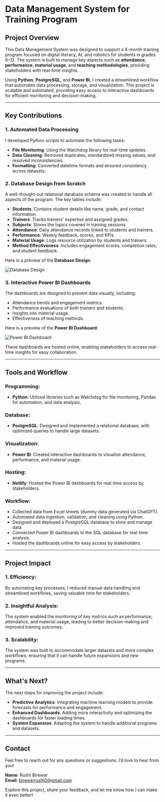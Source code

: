 # Data Management System for Training Program

## Project Overview

This Data Management System was designed to support a 4-month training program focused on digital literacy, AI, and robotics for students in grades 6–12. The system is built to manage key aspects such as **attendance**, **performance**, **material usage**, and **teaching methodologies**, providing stakeholders with real-time insights.

Using **Python**, **PostgreSQL**, and **Power BI**, I created a streamlined workflow that automates data processing, storage, and visualization. This project is scalable and automated, providing easy access to interactive dashboards for efficient monitoring and decision-making.

---

## Key Contributions

### 1. **Automated Data Processing**
I developed Python scripts to automate the following tasks:
- **File Monitoring**: Using the Watchdog library for real-time updates.
- **Data Cleaning**: Removed duplicates, standardized missing values, and resolved inconsistencies.
- **Formatting**: Converted datetime formats and ensured consistency across datasets.

### 2. **Database Design from Scratch**
A well-thought-out relational database schema was created to handle all aspects of the program. The key tables include:
- **Students**: Contains student details like name, grade, and contact information.
- **Trainers**: Tracks trainers' expertise and assigned grades.
- **Subjects**: Stores the topics covered in training sessions.
- **Attendance**: Daily attendance records linked to students and trainers.
- **Performance**: Weekly feedback, scores, and KPIs.
- **Material Usage**: Logs resource utilization by students and trainers.
- **Method Effectiveness**: Includes engagement scores, completion rates, and student feedback.

Here is a preview of the **Database Design**:

![Database Design](img/database_design.png)

### 3. **Interactive Power BI Dashboards**
The dashboards are designed to present data visually, including:
- Attendance trends and engagement metrics.
- Performance evaluations of both trainers and students.
- Insights into material usage.
- Effectiveness of teaching methods.

Here is a preview of the **Power BI Dashboard**:

![Power BI Dashboard](img/dashboard.png)

These dashboards are hosted online, enabling stakeholders to access real-time insights for easy collaboration.

---

## Tools and Workflow

### Programming:
- **Python**: Utilized libraries such as Watchdog for file monitoring, Pandas for automation, and data analysis.
  
### Database:
- **PostgreSQL**: Designed and implemented a relational database, with optimized queries to handle large datasets.

### Visualization:
- **Power BI**: Created interactive dashboards to visualize attendance, performance, and material usage.

### Hosting:
- **Netlify**: Hosted the Power BI dashboards for real-time access by stakeholders.

### Workflow:
- Collected data from Excel sheets (dummy data generated via ChatGPT).
- Automated data ingestion, validation, and cleaning using Python.
- Designed and deployed a PostgreSQL database to store and manage data.
- Connected Power BI dashboards to the SQL database for real-time analysis.
- Hosted the dashboards online for easy access by stakeholders.

---

## Project Impact

### 1. **Efficiency**:
By automating key processes, I reduced manual data handling and streamlined workflows, saving valuable time for stakeholders.

### 2. **Insightful Analysis**:
The system enabled the monitoring of key metrics such as performance, attendance, and material usage, leading to better decision-making and improved training outcomes.

### 3. **Scalability**:
The system was built to accommodate larger datasets and more complex workflows, ensuring that it can handle future expansions and new programs.

---

## What's Next?

The next steps for improving the project include:
- **Predictive Analytics**: Integrating machine learning models to provide forecasts for performance and engagement.
- **Enhanced Dashboards**: Adding more interactivity and optimizing the dashboards for faster loading times.
- **System Expansion**: Adapting the system to handle additional programs and datasets.

---

## Contact

Feel free to reach out for any questions or suggestions. I’d love to hear from you!

**Name**: Rushi Birewar  
**Email**: birewarrushi0@gmail.com  

Explore this project, share your feedback, and let me know how I can make it even better!

